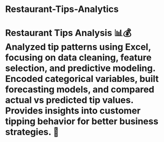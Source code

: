 # Restaurant-Tips-Analytics
# Restaurant Tips Analysis 📊💰   Analyzed tip patterns using Excel, focusing on data cleaning, feature selection, and predictive modeling. Encoded categorical variables, built forecasting models, and compared actual vs predicted tip values. Provides insights into customer tipping behavior for better business strategies. 🚀
